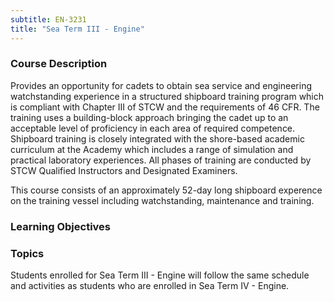 ```yaml
---
subtitle: EN-3231
title: "Sea Term III - Engine"
---
```


### Course Description

Provides an opportunity for cadets to obtain sea service and engineering watchstanding experience in a structured shipboard training program which is compliant with Chapter III of STCW and the requirements of 46 CFR. The training uses a building-block approach bringing the cadet up to an acceptable level of proficiency in each area of required competence. Shipboard training is closely integrated with the shore-based academic curriculum at the Academy which includes a range of simulation and practical laboratory experiences. All phases of training are conducted by STCW Qualified Instructors and Designated Examiners.

This course consists of an approximately 52-day long shipboard experence on the training vessel including watchstanding, maintenance and training.


### Learning Objectives



### Topics

Students enrolled for Sea Term III - Engine will follow the same schedule and activities as students who are enrolled in Sea Term IV - Engine.




